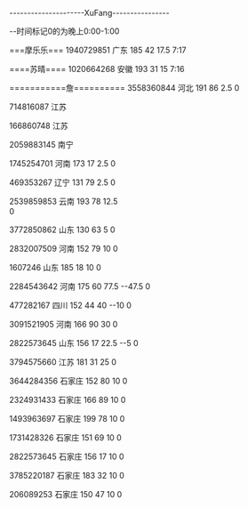 ---------------------XuFang----------------

--时间标记0的为晚上0:00-1:00

===摩乐乐===
1940729851 广东 185 42 17.5
7:17

====苏晴====
1020664268 安徽 193 31 15
7:16

===========詹==========
3558360844 河北 191 86 2.5
0

714816087 江苏

166860748 江苏

2059883145 南宁


1745254701 河南 173 17 2.5
0

469353267 辽宁 131 79 2.5
0

2539859853 云南 193 78 12.5  
0

3772850862 山东 130 63 5
0

2832007509 河南 152 79 10
0

1607246 山东 185 18 10
0

2284543642 河南 175 60 77.5  --47.5
0

477282167 四川 152 44 40  --10
0

3091521905 河南 166 90 30
0

2822573645 山东 156 17 22.5  --5
0

3794575660 江苏 181 31 25
0

3644284356 石家庄 152 80 10
0

2324931433 石家庄 166 89 10
0

1493963697 石家庄 199 78 10
0

1731428326 石家庄 151 69 10
0

2822573645 石家庄 156 17 10
0

3785220187 石家庄 183 32 10
0

206089253 石家庄 150 47 10
0
